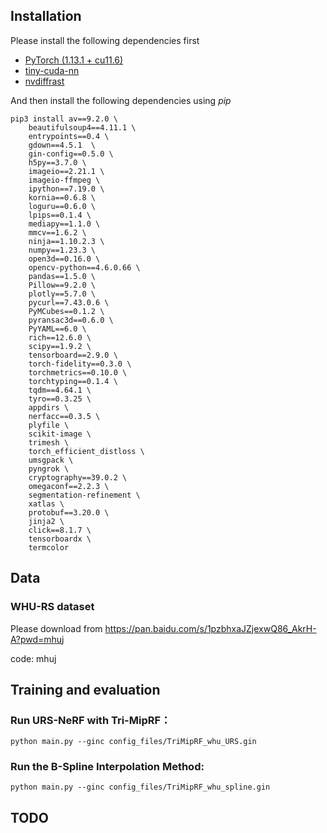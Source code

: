 ## **Installation**

Please install the following dependencies first

- [PyTorch (1.13.1 + cu11.6)](https://pytorch.org/get-started/locally/) 
- [tiny-cuda-nn](https://github.com/NVlabs/tiny-cuda-nn)
- [nvdiffrast](https://nvlabs.github.io/nvdiffrast/)

And then install the following dependencies using *pip*

```shell
pip3 install av==9.2.0 \
    beautifulsoup4==4.11.1 \
    entrypoints==0.4 \
    gdown==4.5.1  \
    gin-config==0.5.0 \
    h5py==3.7.0 \
    imageio==2.21.1 \
    imageio-ffmpeg \
    ipython==7.19.0 \
    kornia==0.6.8 \
    loguru==0.6.0 \
    lpips==0.1.4 \
    mediapy==1.1.0 \
    mmcv==1.6.2 \
    ninja==1.10.2.3 \
    numpy==1.23.3 \
    open3d==0.16.0 \
    opencv-python==4.6.0.66 \
    pandas==1.5.0 \
    Pillow==9.2.0 \
    plotly==5.7.0 \
    pycurl==7.43.0.6 \
    PyMCubes==0.1.2 \
    pyransac3d==0.6.0 \
    PyYAML==6.0 \
    rich==12.6.0 \
    scipy==1.9.2 \
    tensorboard==2.9.0 \
    torch-fidelity==0.3.0 \
    torchmetrics==0.10.0 \
    torchtyping==0.1.4 \
    tqdm==4.64.1 \
    tyro==0.3.25 \
    appdirs \
    nerfacc==0.3.5 \
    plyfile \
    scikit-image \
    trimesh \
    torch_efficient_distloss \
    umsgpack \
    pyngrok \
    cryptography==39.0.2 \
    omegaconf==2.2.3 \
    segmentation-refinement \
    xatlas \
    protobuf==3.20.0 \
	jinja2 \
    click==8.1.7 \
    tensorboardx \
    termcolor
```

## **Data**

### WHU-RS dataset

Please download from https://pan.baidu.com/s/1pzbhxaJZjexwQ86_AkrH-A?pwd=mhuj 

code: mhuj

## **Training and evaluation**

### Run URS-NeRF with Tri-MipRF：

```shell
python main.py --ginc config_files/TriMipRF_whu_URS.gin
```

### **Run the B-Spline Interpolation Method**:

```shell
python main.py --ginc config_files/TriMipRF_whu_spline.gin
```

## **TODO**



## 
